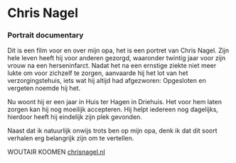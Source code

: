 # Chris Nagel
### Portrait documentary

Dit is een film voor en over mijn opa, het is een portret van Chris Nagel. Zijn hele leven heeft hij voor anderen gezorgd, waaronder twintig jaar voor zijn vrouw na een herseninfarct. Nadat het na een ernstige ziekte niet meer lukte om voor zichzelf te zorgen, aanvaarde hij het lot van het verzorgingstehuis, iets wat hij altijd had afgezworen: Opgesloten en vergeten noemde hij het.

Nu woont hij er een jaar in Huis ter Hagen in Driehuis. Het voor hem laten zorgen kan hij nog moeilijk accepteren. Hij helpt iedereen nog dagelijks, hierdoor heeft hij eindelijk zijn plek gevonden.

Naast dat ik natuurlijk onwijs trots ben op mijn opa, denk ik dat dit soort verhalen erg belangrijk zijn om te vertellen.

WOUTAIR KOOMEN
[chrisnagel.nl](http://chrisnagel.nl)
